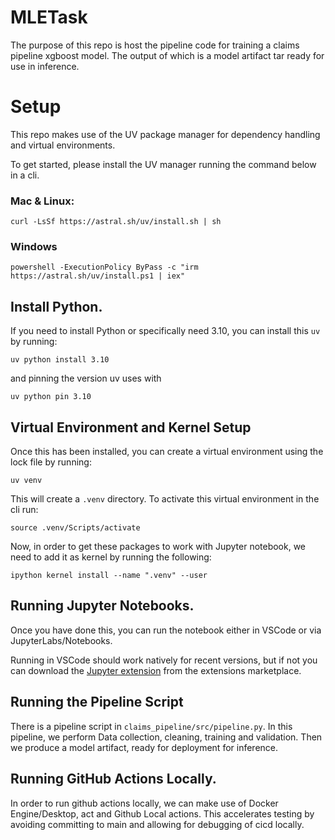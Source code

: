 # MLETask
The purpose of this repo is host the pipeline code for training a claims pipeline xgboost model. The output of which is a model artifact tar ready for use in inference.

# Setup
This repo makes use of the UV package manager for dependency handling and virtual environments. 

To get started, please install the UV manager running the command below in a cli.
### Mac & Linux:
`curl -LsSf https://astral.sh/uv/install.sh | sh`
### Windows
`powershell -ExecutionPolicy ByPass -c "irm https://astral.sh/uv/install.ps1 | iex"`


## Install Python.

If you need to install Python or specifically need 3.10, you can install this `uv` by running:

`uv python install 3.10`

and pinning the version uv uses with

`uv python pin 3.10`


## Virtual Environment and Kernel Setup
Once this has been installed, you can create a virtual environment using the lock file by running:

`uv venv`

This will create a `.venv` directory. To activate this virtual environment in the cli run:

`source .venv/Scripts/activate`

Now, in order to get these packages to work with Jupyter notebook, we need to add it as kernel by running the following:

`ipython kernel install --name ".venv" --user`

## Running Jupyter Notebooks.

Once you have done this, you can run the notebook either in VSCode or via JupyterLabs/Notebooks.

Running in VSCode should work natively for recent versions, but if not you can download the [Jupyter extension](https://marketplace.visualstudio.com/items?itemName=ms-toolsai.jupyter) from the extensions marketplace.

## Running the Pipeline Script

There is a pipeline script in `claims_pipeline/src/pipeline.py`. In this pipeline, we perform Data collection, cleaning, training and validation. Then we produce a model artifact, ready for deployment for inference.

## Running GitHub Actions Locally.

In order to run github actions locally, we can make use of Docker Engine/Desktop, act and Github Local actions. This accelerates testing by avoiding committing to main and allowing for debugging of cicd locally.

